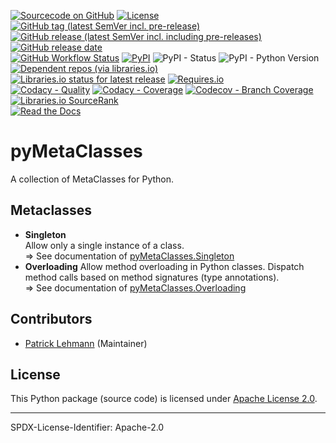 [![Sourcecode on GitHub](https://img.shields.io/badge/Paebbels-pyMetaClasses-323131.svg?logo=github&longCache=true)](https://github.com/Paebbels/pyMetaClasses)
[![License](https://img.shields.io/badge/code%20license-Apache%20License%2C%202.0-lightgrey?logo=GitHub)](LICENSE.md)
[![GitHub tag (latest SemVer incl. pre-release)](https://img.shields.io/github/v/tag/Paebbels/pyMetaClasses?logo=GitHub&include_prereleases)](https://github.com/Paebbels/pyMetaClasses/tags)
[![GitHub release (latest SemVer incl. including pre-releases)](https://img.shields.io/github/v/release/Paebbels/pyMetaClasses?logo=GitHub&include_prereleases)](https://github.com/Paebbels/pyMetaClasses/releases/latest)
[![GitHub release date](https://img.shields.io/github/release-date/Paebbels/pyMetaClasses?logo=GitHub&)](https://github.com/Paebbels/pyMetaClasses/releases)  
[![GitHub Workflow Status](https://img.shields.io/github/workflow/status/Paebbels/pyMetaClasses/Test,%20Coverage%20and%20Release?label=Workflow&logo=GitHub)](https://github.com/Paebbels/pyMetaClasses/actions?query=workflow%3A%22Test%2C+Coverage+and+Release%22)
[![PyPI](https://img.shields.io/pypi/v/pyMetaClasses?logo=PyPI)](https://pypi.org/project/pyMetaClasses/)
![PyPI - Status](https://img.shields.io/pypi/status/pyMetaClasses?logo=PyPI)
![PyPI - Python Version](https://img.shields.io/pypi/pyversions/pyMetaClasses?logo=PyPI)
[![Dependent repos (via libraries.io)](https://img.shields.io/librariesio/dependent-repos/pypi/pyMetaClasses)](https://github.com/Paebbels/pyMetaClasses/network/dependents)  
[![Libraries.io status for latest release](https://img.shields.io/librariesio/release/pypi/pyMetaClasses)](https://libraries.io/github/Paebbels/pyMetaClasses)
[![Requires.io](https://img.shields.io/requires/github/Paebbels/pyMetaClasses)](https://requires.io/github/Paebbels/pyMetaClasses/requirements/?branch=master)  
[![Codacy - Quality](https://img.shields.io/codacy/grade/8dc5205ba8b24e008f2287759096e181?logo=Codacy)](https://www.codacy.com/manual/Paebbels/pyMetaClasses)
[![Codacy - Coverage](https://img.shields.io/codacy/coverage/8dc5205ba8b24e008f2287759096e181?logo=Codacy)](https://www.codacy.com/manual/Paebbels/pyMetaClasses)
[![Codecov - Branch Coverage](https://img.shields.io/codecov/c/github/Paebbels/pyMetaClasses?logo=Codecov)](https://codecov.io/gh/Paebbels/pyMetaClasses)
[![Libraries.io SourceRank](https://img.shields.io/librariesio/sourcerank/pypi/pyMetaClasses)](https://libraries.io/github/Paebbels/pyMetaClasses/sourcerank)  
[![Read the Docs](https://img.shields.io/readthedocs/pymetaclasses)](https://pyMetaClasses.readthedocs.io/en/latest/) 

# pyMetaClasses

A collection of MetaClasses for Python.

## Metaclasses
* **Singleton**  
  Allow only a single instance of a class.  
  &rArr; See documentation of [pyMetaClasses.Singleton](https://pymetaclasses.readthedocs.io/en/latest/Singleton.html)
* **Overloading**
  Allow method overloading in Python classes. Dispatch method calls based on
  method signatures (type annotations).  
  &rArr; See documentation of [pyMetaClasses.Overloading](https://pymetaclasses.readthedocs.io/en/latest/Overloading.html)


## Contributors

* [Patrick Lehmann](https://github.com/Paebbels) (Maintainer)


## License

This Python package (source code) is licensed under [Apache License 2.0](LICENSE.md).

<!-- The accompanying documentation is licensed under Creative Commons - Attribution-4.0 (CC-BY 4.0). -->


-------------------------

SPDX-License-Identifier: Apache-2.0
